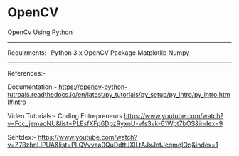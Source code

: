 # OpenCV
OpenCv Using Python 


----------------------------------------------------------------------------------------------------------------------------
Requirments:-
Python 3.x
OpenCV Package
Matplotlib
Numpy

-----------------------------------------------------------------------------------------------------------------------------

References:-

 Documentation:-
 https://opencv-python-tutroals.readthedocs.io/en/latest/py_tutorials/py_setup/py_intro/py_intro.html#intro
 
 Video Tutorials:- 
 Coding Entrepreneurs
 https://www.youtube.com/watch?v=Fcc_jemaoNU&list=PLEsfXFp6DpzRyxnU-vfs3vk-61Wpt7bOS&index=9
 
 Sentdex:-
 https://www.youtube.com/watch?v=Z78zbnLlPUA&list=PLQVvvaa0QuDdttJXlLtAJxJetJcqmqlQq&index=1
 
 
